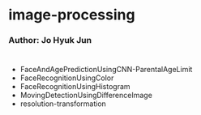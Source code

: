 # image-processing
### Author: Jo Hyuk Jun
#
- FaceAndAgePredictionUsingCNN-ParentalAgeLimit
- FaceRecognitionUsingColor
- FaceRecognitionUsingHistogram
- MovingDetectionUsingDifferenceImage
- resolution-transformation
